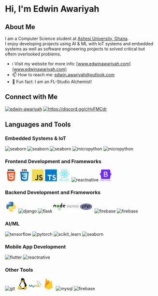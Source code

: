 # Hi, I'm Edwin Awariyah

## About Me
I am a Computer Science student at [Ashesi University, Ghana](https://www.ashesi.edu.gh/). 
<br>I enjoy developing projects using AI & ML with IoT systems and embedded systems as well as software engineering projects to solved critical but oftem overlooked problems.

-  ℹ️ Visit my website for more info: [www.edwinawariyah.com](www.edwinawariyah.com)
- 📫 How to reach me: [edwin.awariyah@outlook.com](mailto:edwin.awariyah@outlook.com)
- 🎹 Fun fact: I am an FL-Studio Alchemist!

## Connect with Me
<p align="left">
  <a href="https://linkedin.com/in/edwin-awariyah" target="blank"><img align="center" src="https://raw.githubusercontent.com/rahuldkjain/github-profile-readme-generator/master/src/images/icons/Social/linked-in-alt.svg" alt="edwin-awariyah" height="30" width="40" /></a>
  <a href="https://discord.gg/cHvFMCdr" target="blank"><img align="center" src="https://raw.githubusercontent.com/rahuldkjain/github-profile-readme-generator/master/src/images/icons/Social/discord.svg" alt="https://discord.gg/cHvFMCdr" height="30" width="40" /></a>
</p>

## Languages and Tools

### Embedded Systems & IoT
<p align="left">
  <img src="https://upload.wikimedia.org/wikipedia/commons/1/19/C_Logo.png" alt="seaborn" width="40" height="40"/>
  <img src="https://upload.wikimedia.org/wikipedia/commons/1/18/ISO_C%2B%2B_Logo.svg" alt="seaborn" width="40" height="40"/>  
  <img src="https://www.vectorlogo.zone/logos/arduino/arduino-icon.svg" alt="seaborn" width="40" height="40"/>
  <img src="https://upload.wikimedia.org/wikipedia/commons/4/4e/Micropython-logo.svg" alt="micropython" width="40" height="40"/>
  <img src="https://avatars.githubusercontent.com/u/9460735?s=200&v=4" alt="micropython" width="40" height="40"/>

</p>

### Frontend Development and Frameworks
<p align="left">
  <img src="https://raw.githubusercontent.com/devicons/devicon/master/icons/html5/html5-original-wordmark.svg" alt="html5" width="40" height="40"/>
  <img src="https://raw.githubusercontent.com/devicons/devicon/master/icons/css3/css3-original-wordmark.svg" alt="css3" width="40" height="40"/>
  <img src="https://raw.githubusercontent.com/devicons/devicon/master/icons/javascript/javascript-original.svg" alt="javascript" width="40" height="40"/>
  <img src="https://raw.githubusercontent.com/devicons/devicon/master/icons/typescript/typescript-original.svg" alt="typescript" width="40" height="40"/>
  <img src="https://raw.githubusercontent.com/devicons/devicon/master/icons/react/react-original-wordmark.svg" alt="react" width="40" height="40"/>
  <img src="https://reactnative.dev/img/header_logo.svg" alt="reactnative" width="40" height="40"/>
  <img src="https://raw.githubusercontent.com/devicons/devicon/master/icons/bootstrap/bootstrap-plain-wordmark.svg" alt="bootstrap" width="40" height="40"/>
</p>

### Backend Development and Frameworks
<p align="left">
  <img src="https://raw.githubusercontent.com/devicons/devicon/master/icons/python/python-original.svg" alt="python" width="40" height="40"/>
  <img src="https://cdn.worldvectorlogo.com/logos/django.svg" alt="django" width="40" height="40"/>
  <img src="https://www.vectorlogo.zone/logos/pocoo_flask/pocoo_flask-icon.svg" alt="flask" width="40" height="40"/>
  <img src="https://raw.githubusercontent.com/devicons/devicon/master/icons/nodejs/nodejs-original-wordmark.svg" alt="nodejs" width="40" height="40"/>
  <img src="https://raw.githubusercontent.com/devicons/devicon/master/icons/express/express-original-wordmark.svg" alt="express" width="40" height="40"/>
  <img src="https://raw.githubusercontent.com/devicons/devicon/master/icons/php/php-original.svg" alt="php" width="40" height="40"/>
  <img src="https://camo.githubusercontent.com/61135e092352a622c04c8564bc958cc757cc15909fb8499c01e6ab69d520da85/68747470733a2f2f736b696c6c69636f6e732e6465762f69636f6e733f693d6e6578746a73" alt="" height="40"/>
  <img src="https://www.ovhcloud.com/sites/default/files/styles/text_media_horizontal/public/2021-04/K8S-logo.png" alt="firebase" height="40"/>
    <img src="https://1000logos.net/wp-content/uploads/2020/08/Nginx-Symbol.jpg" alt="firebase" height="40"/>




</p>

### AI/ML
<p align="left">
  <img src="https://www.vectorlogo.zone/logos/tensorflow/tensorflow-icon.svg" alt="tensorflow" width="40" height="40"/>
  <img src="https://www.vectorlogo.zone/logos/pytorch/pytorch-icon.svg" alt="pytorch" width="40" height="40"/>
  <img src="https://upload.wikimedia.org/wikipedia/commons/0/05/Scikit_learn_logo_small.svg" alt="scikit_learn" width="40" height="40"/>
  <img src="https://seaborn.pydata.org/_images/logo-mark-lightbg.svg" alt="seaborn" width="40" height="40"/>
</p>


### Mobile App Development
<p align="left">
  <img src="https://www.vectorlogo.zone/logos/flutterio/flutterio-icon.svg" alt="flutter" width="40" height="40"/>
  <img src="https://reactnative.dev/img/header_logo.svg" alt="reactnative" width="40" height="40"/>
</p>

### Other Tools
<p align="left">
  <img src="https://www.vectorlogo.zone/logos/git-scm/git-scm-icon.svg" alt="git" width="40" height="40"/>
  <img src="https://raw.githubusercontent.com/devicons/devicon/master/icons/linux/linux-original.svg" alt="linux" width="40" height="40"/>
  <img src="https://raw.githubusercontent.com/devicons/devicon/master/icons/mysql/mysql-original-wordmark.svg" alt="MySQL" width="40" height="40"/>
  <img src="https://raw.githubusercontent.com/github/explore/80688e429a7d4ef2fca1e82350fe8e3517d3494d/topics/firebase/firebase.png" alt="firebase" height="40"/>
    <img src="https://cdn.icon-icons.com/icons2/2699/PNG/512/rust_lang_logo_icon_169776.png" alt="mysql" width="40" height="40"/>
            <img src="https://erwinstaal.nl/images/azure-iot-hub-450.png" alt="firebase" height="40"/>
                        <img src="https://upload.wikimedia.org/wikipedia/commons/thumb/f/fa/Microsoft_Azure.svg/640px-Microsoft_Azure.svg.png" alt="" height="40"/>




</p>

<!--## GitHub Stats

<p align="center">
  <img align="left" width = 25% src="https://github-readme-stats.vercel.app/api/top-langs?username=eawariyah&show_icons=true&locale=en&layout=compact" alt="eawariyah" />
  <img align="center" width = 32%  src="https://github-readme-stats.vercel.app/api?username=eawariyah&show_icons=true&locale=en" alt="eawariyah" />
  <img align="right" width = 32%  src="https://github-readme-streak-stats.herokuapp.com/?user=eawariyah" alt="eawariyah" />
</p>-->



